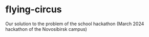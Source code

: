 # flying-circus
Our solution to the problem of the school hackathon (March 2024 hackathon of the Novosibirsk campus)

